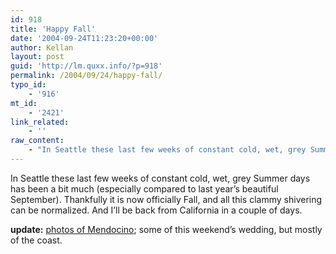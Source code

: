 ```yaml
---
id: 918
title: 'Happy Fall'
date: '2004-09-24T11:23:20+00:00'
author: Kellan
layout: post
guid: 'http://lm.quxx.info/?p=918'
permalink: /2004/09/24/happy-fall/
typo_id:
    - '916'
mt_id:
    - '2421'
link_related:
    - ''
raw_content:
    - "In Seattle these last few weeks of constant cold, wet, grey Summer days has been a bit much (especially compared to last year\\'s beautiful September).  Thankfully it is now officially Fall, and all this clammy shivering can be normalized.  And I\\'ll be back from California in a couple of days.\n\n<b>update:</b> <a href=\\\"http://gallery.laughingmeme.org/mendocino04\\\">photos of Mendocino</a>; some of this weekend\\'s wedding, but mostly of the coast."
---
```


In Seattle these last few weeks of constant cold, wet, grey Summer days has been a bit much (especially compared to last year’s beautiful September). Thankfully it is now officially Fall, and all this clammy shivering can be normalized. And I’ll be back from California in a couple of days.

**update:** [photos of Mendocino](http://gallery.laughingmeme.org/mendocino04); some of this weekend’s wedding, but mostly of the coast.